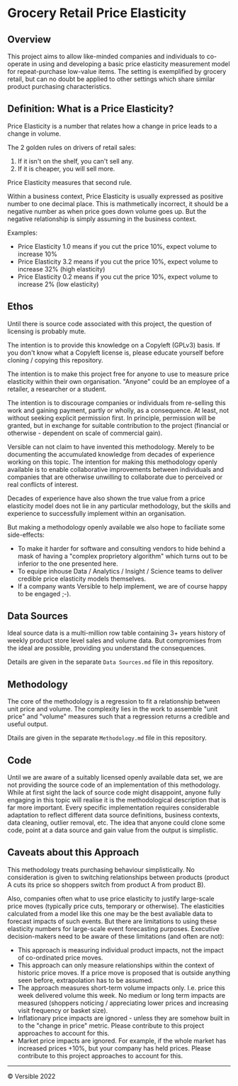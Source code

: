 # Grocery Retail Price Elasticity

## Overview
This project aims to allow like-minded companies and individuals to co-operate in using and developing a basic price elasticity measurement model for repeat-purchase low-value items.  The setting is exemplified by grocery retail, but can no doubt be applied to other settings which share similar product purchasing characteristics.


## Definition: What is a Price Elasticity?
Price Elasticity is a number that relates how a change in price leads to a change in volume.

The 2 golden rules on drivers of retail sales:
1. If it isn't on the shelf, you can't sell any.
1. If it is cheaper, you will sell more.

Price Elasticity measures that second rule.

Within a business context, Price Elasticity is usually expressed as positive number to one decimal place.  This is mathmetically incorrect, it should be a negative number as when price goes down volume goes up.  But the negative relationship is simply assuming in the business context.

Examples:
* Price Elasticity 1.0 means if you cut the price 10%, expect volume to increase 10%
* Price Elasticity 3.2 means if you cut the price 10%, expect volume to increase 32% (high elasticity)
* Price Elasticity 0.2 means if you cut the price 10%, expect volume to increase  2% (low elasticity)

## Ethos

Until there is source code associated with this project, the question of licensing is probably mute.

The intention is to provide this knowledge on a Copyleft (GPLv3) basis.  If you don't know what a Copyleft license is, please educate yourself before cloning / copying this repository.

The intention is to make this project free for anyone to use to measure price elasticity within their own organisation.  "Anyone" could be an employee of a retailer, a researcher or a student.

The intention is to discourage companies or individuals from re-selling this work and gaining payment, partly or wholly, as a consequence.  At least, not without seeking explicit permission first.  In principle, permission will be granted, but in exchange for suitable contribution to the project (financial or otherwise - dependent on scale of commercial gain).

Versible can not claim to have invented this methodology.  Merely to be documenting the accumulated knowledge from decades of experience working on this topic.  The intention for making this methodology openly available is to enable collaborative improvements between individuals and companies that are otherwise unwilling to collaborate due to perceived or real conflicts of interest.  

Decades of experience have also shown the true value from a price elasticity model does not lie in any particular methodology, but the skills and experience to successfully implement within an organisation.

But making a methodology openly available we also hope to faciliate some side-effects:
* To make it harder for software and consulting vendors to hide behind a mask of having a "complex proprietory algorithm" which turns out to be inferior to the one presented here. 
* To equipe inhouse Data / Analytics / Insight / Science teams to deliver credible price elasticity models themselves.
* If a company wants Versible to help implement, we are of course happy to be engaged ;-).


## Data Sources
Ideal source data is a multi-million row table containing 3+ years history of weekly product store level sales and volume data.  But compromises from the ideal are possible, providing you understand the consequences.  

Details are given in the separate `Data Sources.md` file in this repository. 


## Methodology

The core of the methodology is a regression to fit a relationship between unit price and volume.  The complexity lies in the work to assemble "unit price" and "volume" measures such that a regression returns a credible and useful output. 

Dtails are given in the separate `Methodology.md` file in this repository. 

## Code

Until we are aware of a suitably licensed openly available data set, we are not providing the source code of an implementation of this methodology.  While at first sight the lack of source code might disappoint, anyone fully engaging in this topic will realise it is the methodological description that is far more important.  Every specific implementation requires considerable adaptation to reflect different data source definitions, business contexts, data cleaning, outlier removal, etc.  The idea that anyone could clone some code, point at a data source and gain value from the output is simplistic.

## Caveats about this Approach

This methodology treats purchasing behaviour simplistically.  No consideration is given to switching relationships between products (product A cuts its price so shoppers switch from product A from product B).

Also, companies often what to use price elasticity to justify large-scale price moves (typically price cuts, temporary or otherwise).  The elasticities calculated from a model like this one may be the best avaliable data to forecast impacts of such events.  But there are limitations to using these elasticity numbers for large-scale event forecasting purposes.  Executive decision-makers need to be aware of these limitations (and often are not):

* This approach is measuring individual product impacts, not the impact of co-ordinated price moves.
* This approach can only measure relationships within the context of historic price moves.  If a price move is proposed that is outside anything seen before, extrapolation has to be assumed.
* The approach measures short-term volume impacts only.  I.e. price this week delivered volume this week.  No medium or long term impacts are measured (shoppers noticing / appreciating lower prices and increasing visit frequency or basket size).
* Inflationary price impacts are ignored - unless they are somehow built in to the "change in price" metric.  Please contribute to this project approaches to account for this.
* Market price impacts are ignored.  For example, if the whole market has increased prices +10%, but your company has held prices.  Please contribute to this project approaches to account for this.

   

---

© Versible 2022